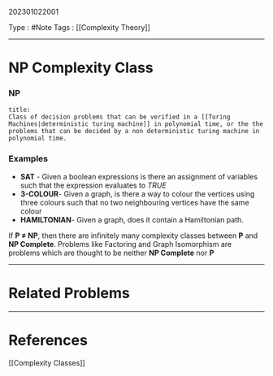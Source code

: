 202301022001

Type : #Note
Tags : [[Complexity Theory]]

---
# NP Complexity Class
### NP
```ad-note
title:
Class of decision problems that can be verified in a [[Turing Machines|deterministic turing machine]] in polynomial time, or the the problems that can be decided by a non deterministic turing machine in polynomial time.
```
### Examples
- **SAT** - Given a boolean expressions is there an assignment of variables such that the expression evaluates to _TRUE_  
- **3-COLOUR**- Given a graph, is there a way to colour the vertices using three colours such that no two neighbouring vertices have the same colour
- **HAMILTONIAN**- Given a graph, does it contain a Hamiltonian path.

If **P $\ne$ NP**, then there are infinitely many complexity classes between **P** and **NP Complete**. Problems like Factoring and Graph Isomorphism are problems which are thought to be neither **NP Complete** nor **P**

---
# Related Problems

---
# References
[[Complexity Classes]]